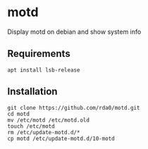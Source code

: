 # motd

Display motd on debian and show system info

## Requirements

```
apt install lsb-release
```

## Installation

```
git clone https://github.com/rda0/motd.git
cd motd
mv /etc/motd /etc/motd.old
touch /etc/motd
rm /etc/update-motd.d/*
cp motd /etc/update-motd.d/10-motd
```
